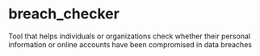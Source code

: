 # breach_checker
Tool that helps individuals or organizations check whether their personal information or online accounts have been compromised in data breaches
